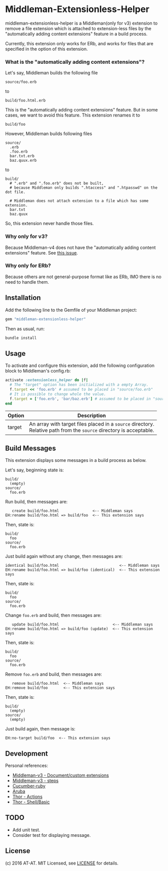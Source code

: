 # Middleman-Extensionless-Helper

middleman-extensionless-helper is a Middleman(only for v3) extension to remove a file extension which is attached to extension-less files by the "automatically adding content extensions" feature in a build process.

Currently, this extension only works for ERb, and works for files that are specified in the option of this extension.

### What is the "automatically adding content extensions"?

Let's say, Middleman builds the following file

```
source/foo.erb
```

to

```
build/foo.html.erb
```

This is the "automatically adding content extensions" feature.
But in some cases, we want to avoid this feature.
This extension renames it to

```
build/foo
```

However, Middleman builds following files

```
source/
  .erb
  .foo.erb
  bar.txt.erb
  baz.quux.erb
```

to

```
build/
  # ".erb" and ".foo.erb" does not be built,
  # because Middleman only builds ".htaccess" and ".htpasswd" on the dot file.
 
  # Middleman does not attach extension to a file which has some extension.
  bar.txt
  baz.quux
```

So, this extension never handle those files. 

### Why only for v3?

Because Middleman-v4 does not have the "automatically adding content extensions" feature. 
See [this issue](https://github.com/middleman/middleman/issues/1211).

### Why only for ERb?

Because others are not general-purpose format like as ERb, IMO there is no need to handle them.

## Installation

Add the following line to the Gemfile of your Middleman project:

```ruby
gem "middleman-extensionless-helper"
```

Then as usual, run:

```sh
bundle install
```

## Usage

To activate and configure this extension, add the following configuration block to Middleman's config.rb:

```ruby
activate :extensionless_helper do |f|
  # The "target" option has been initialized with a empty Array.
  f.target << 'foo.erb' # assumed to be placed in "source/foo.erb"
  # It is possible to change whole the value.
  f.target = ['foo.erb', 'bar/baz.erb'] # assumed to be placed in "source/foo.erb", "source/bar/baz.erb"
end
```

| Option     | Description
| ---------- | ------------
| target     | An array with target files placed in a `source` directory.<br>Relative path from the `source` directory is acceptable.

## Build Messages

This extension displays some messages in a build process as below.

Let's say, beginning state is:

```
build/
  (empty)
source/
  foo.erb
```

Run build, then messages are:

```
   create build/foo.html               <-- Middleman says
EH:rename build/foo.html => build/foo  <-- This extension says
```

Then, state is:

```
build/
  foo
source/
  foo.erb
```

Just build again without any change, then messages are:

```
identical build/foo.html                           <-- Middleman says
EH:rename build/foo.html => build/foo (identical)  <-- This extension says
```

Then, state is:

```
build/
  foo
source/
  foo.erb
```

Change `foo.erb` and build, then messages are:

```
   update build/foo.html                        <-- Middleman says
EH:rename build/foo.html => build/foo (update)  <-- This extension says
```

Then, state is:

```
build/
  foo
source/
  foo.erb
```

Remove `foo.erb` and build, then messages are:

```
   remove build/foo.html  <-- Middleman says
EH:remove build/foo       <-- This extension says
```

Then, state is:

```
build/
  (empty)
source/
  (empty)
```

Just build again, then message is:

```
EH:no-target build/foo  <-- This extension says
```

## Development

Personal references:
  * [Middleman-v3 - Document/custom extensions](https://github.com/middleman/middleman-guides/blob/v3/source/localizable/advanced/custom_extensions.jp.html.markdown)
  * [Middleman-v3 - steps](https://github.com/middleman/middleman/tree/v3-stable/middleman-core/lib/middleman-core/step_definitions)
  * [Cucumber-ruby](https://github.com/cucumber/cucumber-ruby)
  * [Aruba](https://github.com/cucumber/aruba)
  * [Thor - Actions](http://www.rubydoc.info/github/wycats/thor/Thor/Actions)
  * [Thor - Shell/Basic](http://www.rubydoc.info/github/wycats/thor/Thor/Shell/Basic)

## TODO

* Add unit test.
* Consider test for displaying message.

## License

(c) 2016 AT-AT. MIT Licensed, see [LICENSE](LICENSE.md) for details.
